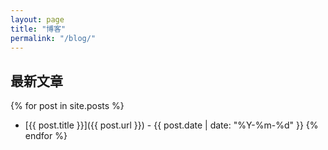 ```yaml
---
layout: page
title: "博客"
permalink: "/blog/"
---
```


## 最新文章
{% for post in site.posts %}
- [{{ post.title }}]({{ post.url }}) - {{ post.date | date: "%Y-%m-%d" }}
{% endfor %}
